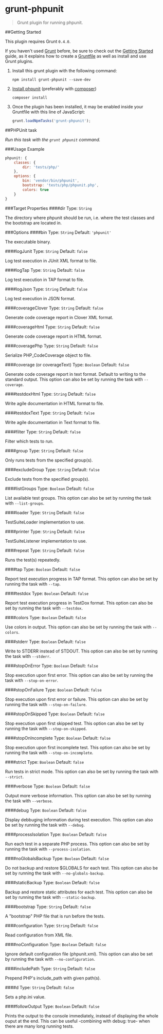 # grunt-phpunit

> Grunt plugin for running phpunit.

##Getting Started

This plugin requires Grunt `0.4.0`.

If you haven't used [Grunt](http://gruntjs.com/) before, be sure to check out the [Getting Started](http://gruntjs.com/getting-started) guide, as it explains how to create a [Gruntfile](http://gruntjs.com/sample-gruntfile) as well as install and use Grunt plugins.

1. Install this grunt plugin with the following command:

	```shell
	npm install grunt-phpunit --save-dev
	```


2. [Install phpunit](https://github.com/sebastianbergmann/phpunit/#installation) (preferably with [composer](https://github.com/composer/composer))

	```shell
	composer install
	```


3. Once the plugin has been installed, it may be enabled inside your Gruntfile with this line of JavaScript:

	```js
	grunt.loadNpmTasks('grunt-phpunit');
	```


##PHPUnit task

_Run this task with the `grunt phpunit` command._

###Usage Example

```js
phpunit: {
	classes: {
		dir: 'tests/php/'
	},
	options: {
		bin: 'vendor/bin/phpunit',
		bootstrap: 'tests/php/phpunit.php',
		colors: true
	}
}
```

###Target Properties
####dir
Type: `String`

The directory where phpunit should be run, i.e. where the test classes and the bootstrap are located in.

###Options
####bin
Type: `String`  Default: `'phpunit'`

The executable binary.

####logJunit
Type: `String` Default: `false`

Log test execution in JUnit XML format to file.

####logTap
Type: `String` Default: `false`

Log test execution in TAP format to file.

####logJson
Type: `String` Default: `false`

Log test execution in JSON format.

####coverageClover
Type: `String` Default: `false`

Generate code coverage report in Clover XML format.

####coverageHtml
Type: `String` Default: `false`

Generate code coverage report in HTML format.

####coveragePhp
Type: `String` Default: `false`

Serialize PHP_CodeCoverage object to file.

####coverage (or coverageText)
Type: `Boolean` Default: `false`

Generate code coverage report in text format. Default to writing to the standard output. This option can also be set by running the task with `--coverage`.

####testdoxHtml
Type: `String` Default: `false`

Write agile documentation in HTML format to file.

####testdoxText
Type: `String` Default: `false`

Write agile documentation in Text format to file.

####filter
Type: `String` Default: `false`

Filter which tests to run.

####group
Type: `String` Default: `false`

Only runs tests from the specified group(s).

####excludeGroup
Type: `String` Default: `false`

Exclude tests from the specified group(s).

####listGroups
Type: `Boolean` Default: `false`

List available test groups. This option can also be set by running the task with `--list-groups`.

####loader
Type: `String` Default: `false`

TestSuiteLoader implementation to use.

####printer
Type: `String` Default: `false`

TestSuiteListener implementation to use.

####repeat
Type: `String` Default: `false`

Runs the test(s) repeatedly.

####tap
Type: `Boolean` Default: `false`

Report test execution progress in TAP format. This option can also be set by running the task with `--tap`.

####testdox
Type: `Boolean` Default: `false`

Report test execution progress in TestDox format. This option can also be set by running the task with `--testdox`.

####colors
Type: `Boolean` Default: `false`

Use colors in output. This option can also be set by running the task with `--colors`.

####stderr
Type: `Boolean` Default: `false`

Write to STDERR instead of STDOUT. This option can also be set by running the task with `--stderr`.

####stopOnError
Type: `Boolean` Default: `false`

Stop execution upon first error. This option can also be set by running the task with `--stop-on-error`.

####stopOnFailure
Type: `Boolean` Default: `false`

Stop execution upon first error or failure. This option can also be set by running the task with `--stop-on-failure`.

####stopOnSkipped
Type: `Boolean` Default: `false`

Stop execution upon first skipped test. This option can also be set by running the task with `--stop-on-skipped`.

####stopOnIncomplete
Type: `Boolean` Default: `false`

Stop execution upon first incomplete test. This option can also be set by running the task with `--stop-on-incomplete`.

####strict
Type: `Boolean` Default: `false`

Run tests in strict mode. This option can also be set by running the task with `--strict`.

####verbose
Type: `Boolean` Default: `false`

Output more verbose information. This option can also be set by running the task with `--verbose`.

####debug
Type: `Boolean` Default: `false`

Display debbuging information during test execution. This option can also be set by running the task with `--debug`.

####processIsolation
Type: `Boolean` Default: `false`

Run each test in a separate PHP process. This option can also be set by running the task with `--process-isolation`.

####noGlobalsBackup
Type: `Boolean` Default: `false`

Do not backup and restore $GLOBALS for each test. This option can also be set by running the task with `--no-globals-backup`.

####staticBackup
Type: `Boolean` Default: `false`

Backup and restore static attributes for each test. This option can also be set by running the task with `--static-backup`.

####bootstrap
Type: `String` Default: `false`

A "bootstrap" PHP file that is run before the tests.

####configuration
Type: `String` Default: `false`

Read configuration from XML file.

####noConfiguration
Type: `Boolean` Default: `false`

Ignore default configuration file (phpunit.xml). This option can also be set by running the task with `--no-configuration`.

####includePath
Type: `String` Default: `false`

Prepend PHP's include_path with given path(s).

####d
Type: `String` Default: `false`

Sets a php.ini value.

####followOutput
Type: `Boolean` Default: `false`

Prints the output to the console immediately, instead of displaying the whole ouput at the end.
This can be useful -combining with debug: true- when there are many long running tests.